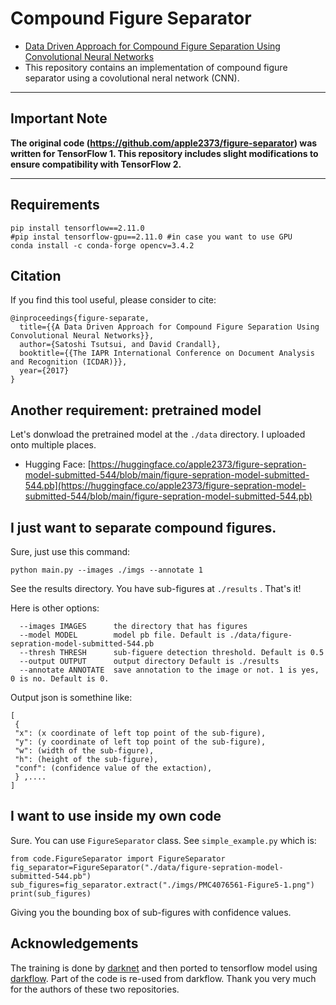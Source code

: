 # Compound Figure Separator
- [Data Driven Approach for Compound Figure Separation Using Convolutional Neural Networks](http://vision.soic.indiana.edu/figure-separator/ )
- This repository contains an implementation of compound figure separator using a covolutional neral network (CNN). 

---

## Important Note

**The original code (https://github.com/apple2373/figure-separator) was written for TensorFlow 1. This repository includes slight modifications to ensure compatibility with TensorFlow 2.**

---

## Requirements
```
pip install tensorflow==2.11.0
#pip instal tensorflow-gpu==2.11.0 #in case you want to use GPU
conda install -c conda-forge opencv=3.4.2
```

## Citation
If you find this tool useful, please consider to cite: 
```
@inproceedings{figure-separate,
  title={{A Data Driven Approach for Compound Figure Separation Using Convolutional Neural Networks}},
  author={Satoshi Tsutsui, and David Crandall},
  booktitle={{The IAPR International Conference on Document Analysis and Recognition (ICDAR)}},
  year={2017}
}
```

## Another requirement: pretrained model
Let's donwload the pretrained model at the `./data` directory. I uploaded onto multiple places.  
- Hugging Face: [https://huggingface.co/apple2373/figure-sepration-model-submitted-544/blob/main/figure-sepration-model-submitted-544.pb](https://huggingface.co/apple2373/figure-sepration-model-submitted-544/blob/main/figure-sepration-model-submitted-544.pb)


## I just want to separate compound figures. 
Sure, just use this command:
```
python main.py --images ./imgs --annotate 1
```
See the results directory. You have sub-figures at `./results` . That's it! 

Here is other options:
```
  --images IMAGES      the directory that has figures
  --model MODEL        model pb file. Default is ./data/figure-sepration-model-submitted-544.pb
  --thresh THRESH      sub-figuere detection threshold. Default is 0.5
  --output OUTPUT      output directory Default is ./results
  --annotate ANNOTATE  save annotation to the image or not. 1 is yes, 0 is no. Default is 0.
  ```

 Output json is somethine like:
```
[
 {
 "x": (x coordinate of left top point of the sub-figure),
 "y": (y coordinate of left top point of the sub-figure),
 "w": (width of the sub-figure),
 "h": (height of the sub-figure),
 "conf": (confidence value of the extaction),
 } ,....
] 
```

## I want to use inside my own code
Sure. You can use `FigureSeparator` class. See `simple_example.py` which is:
```
from code.FigureSeparator import FigureSeparator
fig_separator=FigureSeparator("./data/figure-sepration-model-submitted-544.pb")
sub_figures=fig_separator.extract("./imgs/PMC4076561-Figure5-1.png")
print(sub_figures)
```
Giving you the bounding box of sub-figures with confidence values. 

## Acknowledgements
The training is done by [darknet](https://github.com/pjreddie/darknet) and then ported to tensorflow model using [darkflow](https://github.com/thtrieu/darkflow). Part of the code is re-used from darkflow. Thank you very much for the authors of these two repositories. 

